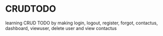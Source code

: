 # CRUDTODO
learning CRUD TODO by making login, logout, register, forgot, contactus, dashboard, viewuser, delete user and view contactus
